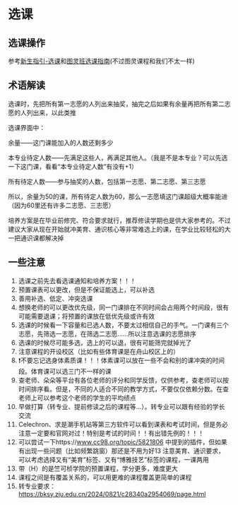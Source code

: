 # 选课

## 选课操作

参考[新生指引-选课](https://mini-full.github.io/zju-welcome/course_sys/enroll/)和[图灵班选课指南](https://turing2024.tonycrane.cc/course_selection/)(不过图灵课程和我们不太一样)

## 术语解读

选课时，先把所有第一志愿的人列出来抽奖，抽完之后如果有余量再把所有第二志愿的人列出来，以此类推

选课界面中：

余量——这门课能加入的人数还剩多少

本专业待定人数——先满足这些人，再满足其他人。（我是不是本专业？可以先选一下这门课，看看“本专业待定人数”有没有+1）

所有待定人数——参与抽奖的人数，包括第一志愿、第二志愿、第三志愿

所以，余量为50的课，所有待定人数为60，那么一志愿填这门课超级大概率能进（因为60里还有许多二志愿、三志愿）

培养方案是在毕业前修完、符合要求就行，推荐修读学期也是供大家参考的。不过建议大家从现在开始就冲美育、通识核心等非常难选上的课，在学业比较轻松的大一把通识课都解决掉

## 一些注意

1. 选课之前先去看选课通知和培养方案！！！
2. 预置课表可以更改，但是不保证能选上，可以补选
3. 善用补选、低定、冲突选课
4. 想换老师的可以更改优先级，同一门课排在不同时间会占用两个时间段，很有可能需要退课；将预置的课放在低优先级或许有效
5. 选课的时候看一下容量和已选人数，不要太过相信自己的手气。一门课有三个志愿，先筛选一志愿，在筛选二志愿......所以注意选课的志愿排序
6. 选课的时候尽可能多选，选上的可以退，很有可能筛完就掉光了
7. 注意课程的开设校区（比如有些体育课是在舟山校区上的）
8. ❗️不要忘记选身体素质课！！！体素课可以放在一些不会和别的课冲突的时间段。体育课可以选三门不一样的课
9. 查老师、朵朵等平台有各位老师的评分和同学反馈，仅供参考，查老师可以按时间排序看。但是，不同的人适合不同的教学方式，不要仅仅依赖分数。在查老师上可以参考这个老师的学生的平均绩点
10. 早做打算（转专业、提前修读之后的课程等...）。转专业可以跟有经验的学长交流
11. Celechron、求是潮手机站等第三方软件可以看到课表和考试时间，但是务必注意一定要和官网对过！特别是考试的时间！！有出错先例的！！！
12. 可以尝试一下https://www.cc98.org/topic/5821806 中提到的插件，但如果有出现一些问题（比如频繁跳窗）那还是不用为好13 注意美育、通识要求，可以考虑选择又有“美育”标签、又有“博雅技艺”标签的课程，一课两用
13. 带（H）的是竺可桢学院的预置课程，学分更多，难度更大
14. 课程之间是有覆盖关系的，可以用更难的课程覆盖更简单的课程
15. 转专业要求：https://bksy.zju.edu.cn/2024/0821/c28340a2954069/page.html
